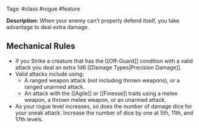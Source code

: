 Tags: #class #rogue  #feature 

**Description:** When your enemy can't properly defend itself, you take advantage to deal extra damage.
## Mechanical Rules

-  If you Strike a creature that has the [[Off-Guard]] condition with a valid attack you deal an extra 1d6 [[Damage Types|Precision Damage]].
- Valid attacks include using:
	- A ranged weapon attack (not including thrown weapons), or a ranged unarmed attack.
	- An attack with the [[Agile]] or [[Finesse]] traits using a melee weapon, a thrown melee weapon, or an unarmed attack.
- As your rogue level increases, so does the number of damage dice for your sneak attack. Increase the number of dice by one at 5th, 11th, and 17th levels.
